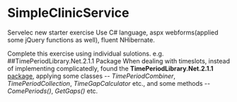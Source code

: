 # SimpleClinicService
Servelec new starter exercise
Use C# language, aspx webforms(applied some jQuery functions as well), fluent NHibernate.

Complete this exercise using individual sulotions.
e.g.
##TimePeriodLibrary.Net.2.1.1 Package
When dealing with timeslots, instead of implementing complicatedly, found the **TimePeriodLibrary.Net.2.1.1** [package](https://www.codeproject.com/Articles/168662/Time-Period-Library-for-NET), applying some classes -- *TimePeriodCombiner*, *TimePeriodCollection*, *TimeGapCalculator* etc., and some methods -- *ComePeriods()*, *GetGaps()* etc.
